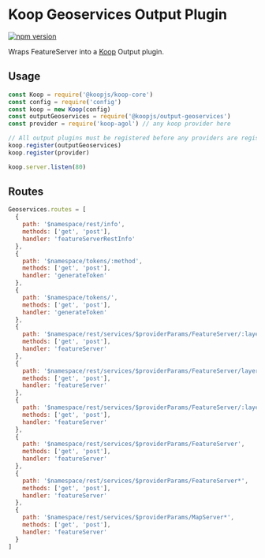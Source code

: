 # Koop Geoservices Output Plugin

[![npm version][npm-img]][npm-url]

Wraps FeatureServer into a [Koop](http://koopjs.github.io) Output plugin.

## Usage
```js
const Koop = require('@koopjs/koop-core')
const config = require('config')
const koop = new Koop(config)
const outputGeoservices = require('@koopjs/output-geoservices')
const provider = require('koop-agol') // any koop provider here

// All output plugins must be registered before any providers are registered
koop.register(outputGeoservices)
koop.register(provider)

koop.server.listen(80)
```

## Routes

```js
Geoservices.routes = [
  {
    path: '$namespace/rest/info',
    methods: ['get', 'post'],
    handler: 'featureServerRestInfo'
  },
  {
    path: '$namespace/tokens/:method',
    methods: ['get', 'post'],
    handler: 'generateToken'
  },
  {
    path: '$namespace/tokens/',
    methods: ['get', 'post'],
    handler: 'generateToken'
  },
  {
    path: '$namespace/rest/services/$providerParams/FeatureServer/:layer/:method',
    methods: ['get', 'post'],
    handler: 'featureServer'
  },
  {
    path: '$namespace/rest/services/$providerParams/FeatureServer/layers',
    methods: ['get', 'post'],
    handler: 'featureServer'
  },
  {
    path: '$namespace/rest/services/$providerParams/FeatureServer/:layer',
    methods: ['get', 'post'],
    handler: 'featureServer'
  },
  {
    path: '$namespace/rest/services/$providerParams/FeatureServer',
    methods: ['get', 'post'],
    handler: 'featureServer'
  },
  {
    path: '$namespace/rest/services/$providerParams/FeatureServer*',
    methods: ['get', 'post'],
    handler: 'featureServer'
  },
  {
    path: '$namespace/rest/services/$providerParams/MapServer*',
    methods: ['get', 'post'],
    handler: 'featureServer'
  }
]
```

[npm-img]: https://img.shields.io/npm/v/@koopjs/output-geoservices.svg?style=flat-square
[npm-url]: https://www.npmjs.com/package/@koopjs/output-geoservices